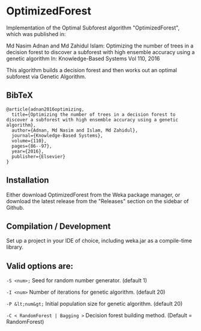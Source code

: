 # OptimizedForest

Implementation of the Optimal Subforest algorithm "OptimizedForest", which was published in:

Md Nasim Adnan and Md Zahidul Islam: Optimizing the number of trees in a decision forest to discover a subforest with high ensemble accuracy using a genetic algorithm In: Knowledge-Based Systems Vol 110, 2016 

This algorithm builds a decision forest and then works out an optimal subforest via Genetic Algorithm.

## BibTeX
```
@article{adnan2016optimizing,
  title={Optimizing the number of trees in a decision forest to discover a subforest with high ensemble accuracy using a genetic algorithm},
  author={Adnan, Md Nasim and Islam, Md Zahidul},
  journal={Knowledge-Based Systems},
  volume={110},
  pages={86--97},
  year={2016},
  publisher={Elsevier}
}
```

## Installation

Either download OptimizedForest from the Weka package manager, or download the latest release from the "Releases" section on the sidebar of Github.

## Compilation / Development

Set up a project in your IDE of choice, including weka.jar as a compile-time library.

## Valid options are:
`-S <num>;`
Seed for random number generator. (default 1)

`-I <num>`
Number of iterations for genetic algorithm. (default 20)

`-P &lt;num&gt;`
Initial population size for genetic algorithm. (default 20)

`-C < RandomForest | Bagging >`
Decision forest building method. (Default = RandomForest)

